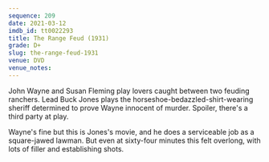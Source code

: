 ```yaml
---
sequence: 209
date: 2021-03-12
imdb_id: tt0022293
title: The Range Feud (1931)
grade: D+
slug: the-range-feud-1931
venue: DVD
venue_notes:
---
```


John Wayne and Susan Fleming play lovers caught between two feuding ranchers. Lead Buck Jones plays the horseshoe-bedazzled-shirt-wearing sheriff determined to prove Wayne innocent of murder. Spoiler, there's a third party at play.

Wayne's fine but this is Jones's movie, and he does a serviceable job as a square-jawed lawman. But even at sixty-four minutes this felt overlong, with lots of filler and establishing shots.
